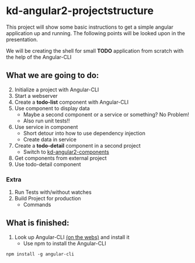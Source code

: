 # kd-angular2-projectstructure

This project will show some basic instructions to get a simple angular application up and running.
The following points will be looked upon in the presentation.

We will be creating the shell for small **TODO** application from scratch with the help of the Angular-CLI 

## What we are going to do:

2. Initialize a project with Angular-CLI
3. Start a webserver
4. Create a **todo-list** component with Angular-CLI
0. Use component to display data
    * Maybe a second component or a service or something? No Problem!
    * Also run unit tests!!
0. Use service in component
    * Short detour into how to use dependency injection
    * Create data in service 
0. Create a **todo-detail** component in a second project
    * Switch to [kd-angular2-components](https://github.com/mnieratschker/kd-angular2-components)
0. Get components from external project
0. Use todo-detail component

### Extra

1. Run Tests with/without watches
0. Build Project for production 
    * Commands

## What is finished:

1. Look up Angular-CLI [(on the webs)](https://github.com/angular/angular-cli) and install it
    * Use npm to install the Angular-CLI 
```
npm install -g angular-cli
```